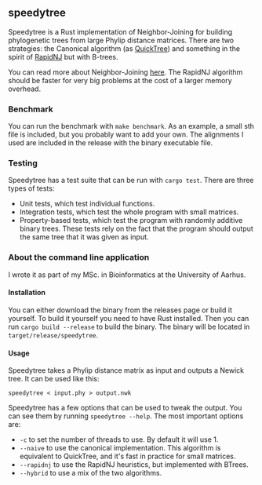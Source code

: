 ## speedytree


Speedytree is a Rust implementation of Neighbor-Joining for building phylogenetic trees from large Phylip distance matrices. There are two strategies: the Canonical algorithm (as [QuickTree](https://github.com/khowe/quicktree)) and something in the spirit of [RapidNJ](https://birc.au.dk/software/rapidnj/) but with B-trees.


You can read more about Neighbor-Joining [here](https://en.wikipedia.org/wiki/Neighbor_joining). The RapidNJ algorithm should be faster for very big problems at the cost of a larger memory overhead. 

### Benchmark


You can run the benchmark with `make benchmark`. As an example, a small sth file is included, but you probably want to add your own. The alignments I used are included in the release with the binary executable file.


### Testing


Speedytree has a test suite that can be run with `cargo test`. There are three types of tests:


- Unit tests, which test individual functions.
- Integration tests, which test the whole program with small matrices.
- Property-based tests, which test the program with randomly additive binary trees. These tests rely on the fact that the program should output the same tree that it was given as input.




### About the command line application


I wrote it as part of my MSc. in Bioinformatics at the University of Aarhus.


#### Installation
You can either download the binary from the releases page or build it yourself. To build it yourself you need to have Rust installed. Then you can run `cargo build --release` to build the binary. The binary will be located in `target/release/speedytree`.


#### Usage
Speedytree takes a Phylip distance matrix as input and outputs a Newick tree. It can be used like this:


```
speedytree < input.phy > output.nwk
```


Speedytree has a few options that can be used to tweak the output. You can see them by running `speedytree --help`. The most important options are:


- `-c` to set the number of threads to use. By default it will use 1.
- `--naive` to use the canonical implementation. This algorithm is equivalent to QuickTree, and it's fast in practice for small matrices.
- `--rapidnj` to use the RapidNJ heuristics, but implemented with BTrees.
- `--hybrid` to use a mix of the two algorithms.



